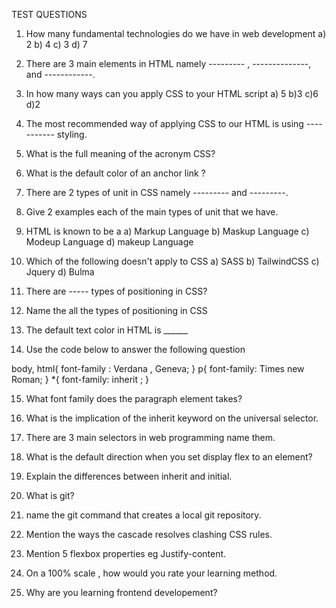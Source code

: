 <!-- TEST QUESTIONS -->

TEST QUESTIONS

1)  How many fundamental technologies do we have in web development
a)  2
b) 4
c) 3
d) 7

2) There are 3 main elements in HTML namely --------- , --------------, and  ------------.

3) In how many ways can you apply CSS to your HTML script
a) 5
b)3
c)6
d)2

4) The most recommended way of applying CSS to our HTML is using ----------- styling.

5) What is the full meaning of the acronym CSS?

6) What is the default color of an anchor link ?

7) There are 2 types of unit in CSS namely --------- and ---------.

8) Give 2 examples each of the main types of unit that we have.

9)    HTML is known to be  a
a) Markup Language
b) Maskup Language
c) Modeup Language
d)  makeup Language

10) Which of the following doesn't apply to CSS
a) SASS
b) TailwindCSS
c) Jquery
d) Bulma

11) There are ----- types of positioning in CSS?

12) Name the all the types of positioning in CSS

13) The default text color in HTML is ______

14) Use the code below to answer the following question

body, html{
font-family : Verdana , Geneva;
}
p{
font-family: Times new Roman;
}
*{
font-family: inherit ;
}

15) What font family does the paragraph element takes?

16) What is the implication of the inherit keyword on the universal selector.

17) There are 3 main selectors in web programming name them.

18) What is the default direction when you set display flex to an element?

19) Explain the differences between inherit and initial.

20) What is git?

21) name the  git command that creates a local git repository.

22) Mention the ways the cascade resolves clashing CSS rules.

23) Mention 5 flexbox properties eg Justify-content.

24) On a 100% scale , how would you rate your learning method.

25) Why are you learning frontend developement? 
 